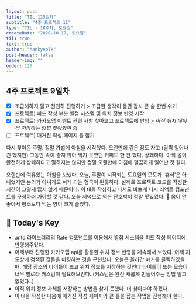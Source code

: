 ```yaml
---
layout: post
title: "TIL 125일차"
subtitle: "4주 프로젝트 11"
type: "TIL - 18주차, 토요일"
createDate: "2020-10-17, 토요일"
til: true
text: true
author: "hankyeolk"
post-header: false
header-img: ""
order: 125
---
```


## 4주 프로젝트 9일차

- [x] 조급해하지 말고 천천히 진행하기 > 조급한 생각이 들면 잠시 큰 숨 한번 쉬기 <br />
- [x] 프로젝트) 피드 작성 부분 별점 시스템 및 위치 정보 반영 시작 <br />
- [x] 프로젝트) 카카오맵 이벤트 관련 사항 찾아보고 프로젝트에 반영 > _아직 위치 데이터 저장하는 방법 찾아봐야 함_ <br />
- [ ] 프로젝트) 매거진 작성 페이지 틀 잡기 <br />

다시 찾아온 주말. 정말 가볍게 아침을 시작했다. 오랜만에 깊은 잠도 자고 (일찍 일어나긴 했지만) 그동안 속이 좋지 않아 먹지 못했던 커피도 한 잔 했다. 상쾌하다. 아직 몸이 완전하게 상쾌하다고 말하지는 않지만 정말 오랜만에 아침에 멀끔하게 일어난 것 같다. <br />

오랜만에 여유있는 아침을 보냈다. 오늘, 주말이 시작되는 토요일의 모토가 '휴식'은 아니었지만 본의가 아니게도 쉬게 되는 형국이 된듯하다. 실제로 프로젝트 코드를 작성한 시간이 그렇게 많지 않기 때문이다. 이 til을 작성하고 나서도 바쁘게 다시 리액트 컴포넌트를 구성하러 가야할 것 같다. 오늘 저녁으로 먹은 단호박이 정말 맛있었다. 🥗 몸이 안 좋아서 평소보다 먹는 양이 크게 줄었다. <br />

## 🦄 Today's Key

- antd 라이브러리의 Rate 컴포넌트를 이용해서 별점 시스템을 피드 작성 페이지에 반영해주었다.
- 어제부터 진행한 카카오맵 api를 활용한 위치 정보 반영을 계속해서 보았다. 어제 지도상에 검색된 값들을 마킹하는 것을 구현했다. 오늘은 올라간 마커를 클릭하였을때, 해당 장소의 타이틀이 뜨고 위치 정보를 저장하는 것인데 타이틀이 뜨는 모습이 너무 별로라 커스텀이 필요해보인다. (커스텀은 완전 새롭게 만들어주는 방법 말고 없었다..)
- 아직 위치 정보 자체를 저장하는 방법을 찾지 못했다. 더 찾아봐야 하겠다.
- 이 til을 작성한 다음에 매거진 작성 페이지의 큰 틀을 잡는 작업을 진행해야 한다.
